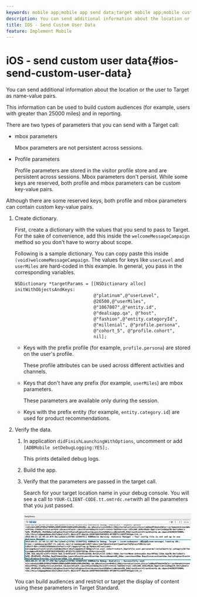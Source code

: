 ```yaml
---
keywords: mobile app;mobile app send data;target mobile app;mobile custom user data;mobile app custom data
description: You can send additional information about the location or the user to Target as name-value pairs.
title: IOS - Send Custom User Data
feature: Implement Mobile
---
```


# iOS - send custom user data{#ios-send-custom-user-data}

You can send additional information about the location or the user to Target as name-value pairs.

This information can be used to build custom audiences (for example, users with greater than 25000 miles) and in reporting.

There are two types of parameters that you can send with a Target call:

* mbox parameters

  Mbox parameters are not persistent across sessions. 
* Profile parameters

  Profile parameters are stored in the visitor profile store and are persistent across sessions. Mbox parameters don't persist. While some keys are reserved, both profile and mbox parameters can be custom key-value pairs.

Although there are some reserved keys, both profile and mbox parameters can contain custom key-value pairs. 

1. Create dictionary.

   First, create a dictionary with the values that you send to pass to Target. For the sake of convenience, add this inside the `welcomeMessageCampaign` method so you don't have to worry about scope.

   Following is a sample dictionary. You can copy paste this inside `(void)welcomeMessageCampaign`. The values for keys like `userLevel` and `userMiles` are hard-coded in this example. In general, you pass in the corresponding variables.

   ```
   NSDictionary *targetParams = [[NSDictionary alloc] initWithObjectsAndKeys: 
                                 @"platinum",@"userLevel", 
                                 @26500,@"userMiles", 
                                 @"1067007",@"entity.id", 
                                 @"dealsapp.qa", @"host", 
                                 @"fashion",@"entity.categoryId", 
                                 @"millenial", @"profile.persona", 
                                 @"cohort_5", @"profile.cohort", 
                                 nil];
   ```

   * Keys with the prefix profile (for example, `profile.persona`) are stored on the user's profile.

      These profile attributes can be used across different activities and channels. 

   * Keys that don't have any prefix (for example, `userMiles`) are mbox parameters.

      These parameters are available only during the session. 

   * Keys with the prefix entity (for example, `entity.category.id`) are used for product recommendations.

1. Verify the data.
   1. In application `didFinishLaunchingWithOptions`, uncomment or add `[ADBMobile setDebugLogging:YES];`.

      This prints detailed debug logs. 
   1. Build the app.
   1. Verify that the parameters are passed in the target call.

      Search for your target location name in your debug console. You will see a call to `YOUR-CLIENT-CODE.tt.omtrdc.net`with all the parameters that you just passed.

      ![](assets/mobile-debug.png)

   You can build audiences and restrict or target the display of content using these parameters in Target Standard. 
